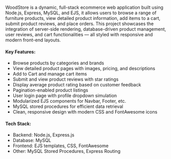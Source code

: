 WoodStore is a dynamic, full-stack ecommerce web application built using Node.js, Express, MySQL, and EJS, it allows users to browse a range of furniture products, view detailed product information, add items to a cart, submit product reviews, and place orders.
This project showcases the integration of server-side rendering, database-driven product management, user reviews, and cart functionalities — all styled with responsive and modern front-end layouts.

#### Key Features:
- Browse products by categories and brands
- View detailed product pages with images, pricing, and descriptions
- Add to Cart and manage cart items
- Submit and view product reviews with star ratings
- Display average product rating based on customer feedback
- Pagination-enabled product listings
- User login page with profile dropdown simulation
- Modularized EJS components for Navbar, Footer, etc.
- MySQL stored procedures for efficient data retrieval
- Clean, responsive design with modern CSS and FontAwesome icons

#### Tech Stack:
- Backend: Node.js, Express.js
- Database: MySQL
- Frontend: EJS templates, CSS, FontAwesome
- Other: MySQL Stored Procedures, Express Routing

